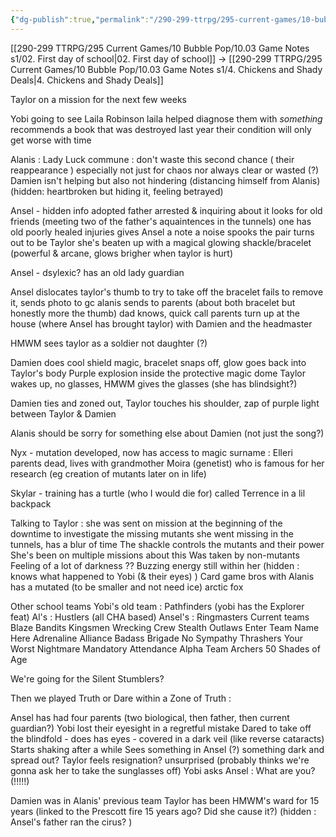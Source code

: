 ```yaml
---
{"dg-publish":true,"permalink":"/290-299-ttrpg/295-current-games/10-bubble-pop/10-03-game-notes-s1/3-downtime/"}
---
```



[[290-299 TTRPG/295 Current Games/10 Bubble Pop/10.03 Game Notes s1/02. First day of school\|02. First day of school]] -> [[290-299 TTRPG/295 Current Games/10 Bubble Pop/10.03 Game Notes s1/4. Chickens and Shady Deals\|4. Chickens and Shady Deals]]

Taylor on a mission for the next few weeks

Yobi going to see Laila Robinson
laila helped diagnose them with *something*
recommends a book that was destroyed last year
their condition will only get worse with time


Alanis : Lady Luck commune : don't waste this second chance ( their reappearance )
especially not just for chaos
nor always clear or wasted (?)
Damien isn't helping but also not hindering (distancing himself from Alanis)
(hidden: heartbroken but hiding it, feeling betrayed)

Ansel - hidden info
adopted father arrested & inquiring about it
looks for old friends (meeting two of the father's aquaintences in the tunnels)
one has old poorly healed injuries
gives Ansel a note
a noise spooks the pair
turns out to be Taylor
she's beaten up with a magical glowing shackle/bracelet (powerful & arcane, glows brigher when taylor is hurt)

Ansel  - dsylexic?
has an old lady guardian

Ansel dislocates taylor's thumb to try to take off the bracelet
fails to remove it, sends photo to gc
alanis sends to parents (about both bracelet but honestly more the thumb)
dad knows, quick call
parents turn up at the house (where Ansel has brought taylor) with Damien and the headmaster

HMWM  sees taylor as a soldier not daughter (?)

Damien does cool shield magic, bracelet snaps off, glow goes back into Taylor's body
Purple explosion inside the protective magic dome
Taylor wakes up, no glasses, HMWM gives the glasses (she has blindsight?)

Damien ties and zoned out, Taylor touches his shoulder, zap of purple light between Taylor & Damien

Alanis should be sorry for something else about Damien (not just the song?)

Nyx - mutation developed, now has access to magic
surname : Elleri
parents dead, lives with grandmother Moira (genetist) who is famous for her research (eg creation of mutants later on in life)

Skylar - training
has a turtle (who I would die for) called Terrence in a lil backpack

Talking to Taylor : she was sent on mission at the beginning of the downtime to investigate the missing mutants
she went missing in the tunnels, has a blur of time
The shackle controls the mutants and their power
She's been on multiple missions about this
Was taken by non-mutants
Feeling of a lot of darkness ??
Buzzing energy still within her
(hidden : knows what happened to Yobi (& their eyes) )
Card game bros with Alanis
has a mutated (to be smaller and not need ice) arctic fox

Other school teams
Yobi's old team : Pathfinders (yobi has the Explorer feat)
Al's : Hustlers (all CHA based)
Ansel's : Ringmasters 
Current teams 
Blaze Bandits
Kingsmen
Wrecking Crew
Stealth Outlaws
Enter Team Name Here
Adrenaline Alliance
Badass Brigade
No Sympathy Thrashers
Your Worst Nightmare
Mandatory Attendance
Alpha Team Archers
50 Shades of Age

We're going for the Silent Stumblers?

Then we played Truth or Dare within a Zone of Truth :

Ansel has had four parents (two biological, then father, then current guardian?)
Yobi lost their eyesight in a regretful mistake
Dared to take off the blindfold - does has eyes - covered in a dark veil (like reverse cataracts)
Starts shaking after a while
Sees something in Ansel (?) something dark and spread out?
Taylor feels resignation? unsurprised (probably thinks we're gonna ask her to take the sunglasses off)
Yobi asks Ansel : What are you? (!!!!!)

Damien was in Alanis' previous team
Taylor has been HMWM's ward for 15 years (linked to the Prescott fire 15 years ago? Did she cause it?)
(hidden : Ansel's father ran the cirus? )
